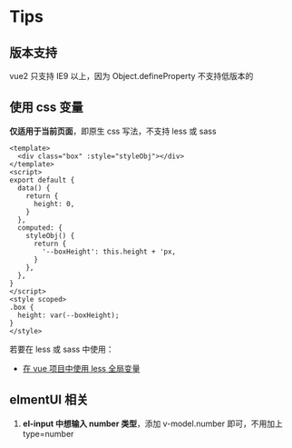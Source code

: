 # Tips

## 版本支持

vue2 只支持 IE9 以上，因为 Object.defineProperty 不支持低版本的

## 使用 css 变量

**仅适用于当前页面**，即原生 css 写法，不支持 less 或 sass

```vue
<template>
  <div class="box" :style="styleObj"></div>
</template>
<script>
export default {
  data() {
    return {
      height: 0,
    }
  },
  computed: {
    styleObj() {
      return {
        '--boxHeight': this.height + 'px,
      }
    },
  },
}
</script>
<style scoped>
.box {
  height: var(--boxHeight);
}
</style>
```

若要在 less 或 sass 中使用：

- [在 vue 项目中使用 less 全局变量](https://blog.csdn.net/weixin_55510188/article/details/123686594)

## elmentUI 相关

1. **el-input 中想输入 number 类型**，添加 v-model.number 即可，不用加上 type=number
